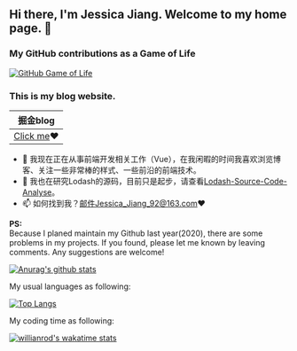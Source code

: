 ## Hi there, I'm Jessica Jiang. Welcome to my home page. 👋

### My GitHub contributions as a Game of Life
[![GitHub Game of Life](https://github4life.herokuapp.com/JCHappytime.gif)](https://github4life.herokuapp.com/JCHappytime)

### This is my blog website.

| 掘金blog |
| ---- |
| [Click me](https://juejin.cn/user/2990280511857416)❤️ |

- 🔭 我现在正在从事前端开发相关工作（Vue），在我闲暇的时间我喜欢浏览博客、关注一些非常棒的样式、一些前沿的前端技术。
- 🌱 我也在研究Lodash的源码，目前只是起步，请查看[Lodash-Source-Code-Analyse](https://github.com/JCHappytime/Lodash-Source-Code-Analyse)。
- 📫 如何找到我？邮件Jessica_Jiang_92@163.com❤️

**PS:**<br /> Because I planed maintain my Github last year(2020), there are some problems in my projects. If you found, please let me known by leaving comments.
Any suggestions are welcome! 

[![Anurag's github stats](https://github-readme-stats.vercel.app/api?username=JCHappytime&theme=tokyonight)](https://github.com/anuraghazra/github-readme-stats)

My usual languages as following:

[![Top Langs](https://github-readme-stats.vercel.app/api/top-langs/?username=JCHappytime&layout=compact)](https://github.com/anuraghazra/github-readme-stats)

My coding time as following:

[![willianrod's wakatime stats](https://github-readme-stats.vercel.app/api/wakatime?username=JCHappytime)](https://github.com/anuraghazra/github-readme-stats)



<!--
**JCHappytime/JCHappytime** is a ✨ _special_ ✨ repository because its `README.md` (this file) appears on your GitHub profile.

Here are some ideas to get you started:

- 🔭 I’m currently working on ...
- 🌱 I’m currently learning ...
- 👯 I’m looking to collaborate on ...
- 🤔 I’m looking for help with ...
- 💬 Ask me about ...
- 📫 How to reach me: ...
- 😄 Pronouns: ...
- ⚡ Fun fact: ...
-->
